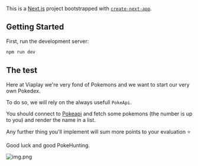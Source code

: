 This is a [Next.js](https://nextjs.org/) project bootstrapped with [`create-next-app`](https://github.com/vercel/next.js/tree/canary/packages/create-next-app).

## Getting Started

First, run the development server:

```bash
npm run dev
```

## The test
Here at Viaplay we're very fond of Pokemons and we want to start our very own Pokedex.

To do so, we will rely on the always usefull `PokeApi`.

You should connect to [Pokeapi](https://pokeapi.co/) and fetch some pokemons (the number is up to you) and render the name in a list.

Any further thing you'll implement will sum more points to your evaluation ⭐️

Good luck and good PokeHunting.

![img.png](https://elcomercio.pe/resizer/pqoIxl4h3_Xe7ChCxxDQP8GUykk=/580x330/smart/filters:format(jpeg):quality(75)/cloudfront-us-east-1.images.arcpublishing.com/elcomercio/66AM3SSB3ZGSJNU2TQAVJNHIWE.jpg)